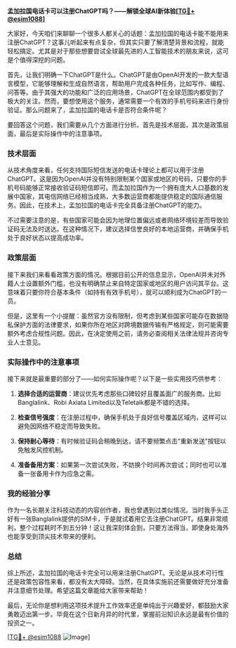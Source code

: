 **孟加拉国电话卡可以注册ChatGPT吗？——解锁全球AI新体验[[TG💪+ @esim1088](https://t.me/s/esim1088)]**

大家好，今天咱们来聊聊一个很多人都关心的话题：孟加拉国的电话卡能不能用来注册ChatGPT？这事儿听起来有点复杂，但其实只要了解清楚背景和流程，就能轻松搞定。尤其是对于那些想要尝试全球最先进的人工智能技术的朋友来说，这可是个值得深挖的问题。

首先，让我们明确一下ChatGPT是什么。ChatGPT是由OpenAI开发的一款大型语言模型，它能够理解和生成自然语言，帮助用户完成各种任务，比如写作、编程、问答等。由于其强大的功能和广泛的应用场景，ChatGPT在全球范围内都受到了极大的关注。然而，要想使用这个服务，通常需要一个有效的手机号码来进行身份验证。那么问题来了，孟加拉国的电话卡是否符合条件呢？

要回答这个问题，我们需要从几个方面进行分析。首先是技术层面，其次是政策层面，最后是实际操作中的注意事项。

### 技术层面

从技术角度来看，任何支持国际短信发送的电话卡理论上都可以用于注册ChatGPT。这是因为OpenAI并没有特别限制某个国家或地区的号码，只要你的手机号码能够正常接收验证码短信即可。而孟加拉国作为一个拥有庞大人口基数的发展中国家，其电信网络已经相当成熟，大多数运营商都能提供稳定的国际通信服务。因此，在技术上，孟加拉国的电话卡完全具备注册ChatGPT的能力。

不过需要注意的是，有些国家可能会因为地理位置偏远或者网络环境较差而导致验证码无法及时送达。在这种情况下，建议选择信誉良好的本地运营商，并确保手机处于良好状态以提高成功率。

### 政策层面

接下来我们来看看政策方面的情况。根据目前公开的信息显示，OpenAI并未对外籍人士设置额外门槛，也没有明确禁止来自特定国家或地区的用户访问其平台。这意味着只要你符合基本条件（如持有有效手机号），就可以顺利成为ChatGPT的一员。

但是，这里有一个小提醒：虽然官方没有限制，但考虑到某些国家可能存在数据隐私保护方面的法律要求，如果你所在地区对跨境数据传输有严格规定，则可能需要额外考虑合规性问题。因此，在决定使用之前，请务必查阅相关法律法规并咨询专业人士意见。

### 实际操作中的注意事项

接下来就是最重要的部分了——如何实际操作呢？以下是一些实用技巧供参考：

1. **选择合适的运营商**：建议优先考虑那些口碑较好且覆盖面广的服务商。比如Banglalink、Robi Axiata Limited以及Teletalk都是不错的选择。
   
2. **检查信号强度**：在注册过程中，确保手机处于良好信号覆盖区域内，这样可以避免因网络不稳定而导致失败。

3. **保持耐心等待**：有时候验证码会稍晚到达，请不要频繁点击“重新发送”按钮以免触发风控机制。

4. **准备备用方案**：如果第一次尝试失败，不妨换个时间再次尝试；同时也可以准备一张备用卡作为应急之需。

### 我的经验分享

作为一名长期关注科技动态的内容创作者，我也曾遇到过类似情况。当时我手头正好有一张Banglalink提供的SIM卡，于是就试着用它去注册ChatGPT。结果非常顺利，整个过程耗时不到五分钟！这让我深刻体会到，只要方法得当，即使身处海外也能享受到顶尖技术带来的便利。

### 总结

综上所述，孟加拉国的电话卡完全可以用来注册ChatGPT。无论是从技术可行性还是政策包容性来看，都没有太大障碍。当然，在具体实施前还需要做好充分准备并注意细节处理。希望这篇文章能给大家带来帮助！

最后，无论你是想利用这项技术提升工作效率还是单纯出于兴趣爱好，都鼓励大家勇敢迈出第一步。毕竟在这个日新月异的时代里，掌握前沿知识永远是最有价值的投资之一。

[[TG💪+ @esim1088](https://t.me/s/esim1088) ![Image](https://i.postimg.cc/4NQfJmqS/Snipaste-2025-05-13-00-14-12.png)]